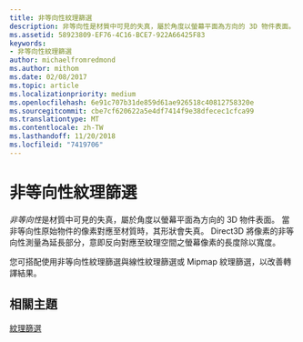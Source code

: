 ```yaml
---
title: 非等向性紋理篩選
description: 非等向性是材質中可見的失真，屬於角度以螢幕平面為方向的 3D 物件表面。 當非等向性原始物件的像素對應至材質時，其形狀會失真。
ms.assetid: 58923809-EF76-4C16-BCE7-922A66425F83
keywords:
- 非等向性紋理篩選
author: michaelfromredmond
ms.author: mithom
ms.date: 02/08/2017
ms.topic: article
ms.localizationpriority: medium
ms.openlocfilehash: 6e91c707b31de859d61ae926518c40812758320e
ms.sourcegitcommit: cbe7cf620622a5e4df7414f9e38dfecec1cfca99
ms.translationtype: MT
ms.contentlocale: zh-TW
ms.lasthandoff: 11/20/2018
ms.locfileid: "7419706"
---
```

# <a name="anisotropic-texture-filtering"></a>非等向性紋理篩選


*非等向性*是材質中可見的失真，屬於角度以螢幕平面為方向的 3D 物件表面。 當非等向性原始物件的像素對應至材質時，其形狀會失真。 Direct3D 將像素的非等向性測量為延長部分，意即反向對應至紋理空間之螢幕像素的長度除以寬度。

您可搭配使用非等向性紋理篩選與線性紋理篩選或 Mipmap 紋理篩選，以改善轉譯結果。

## <a name="span-idrelated-topicsspanrelated-topics"></a><span id="related-topics"></span>相關主題


[紋理篩選](texture-filtering.md)

 

 




